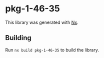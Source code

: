# pkg-1-46-35

This library was generated with [Nx](https://nx.dev).

## Building

Run `nx build pkg-1-46-35` to build the library.
